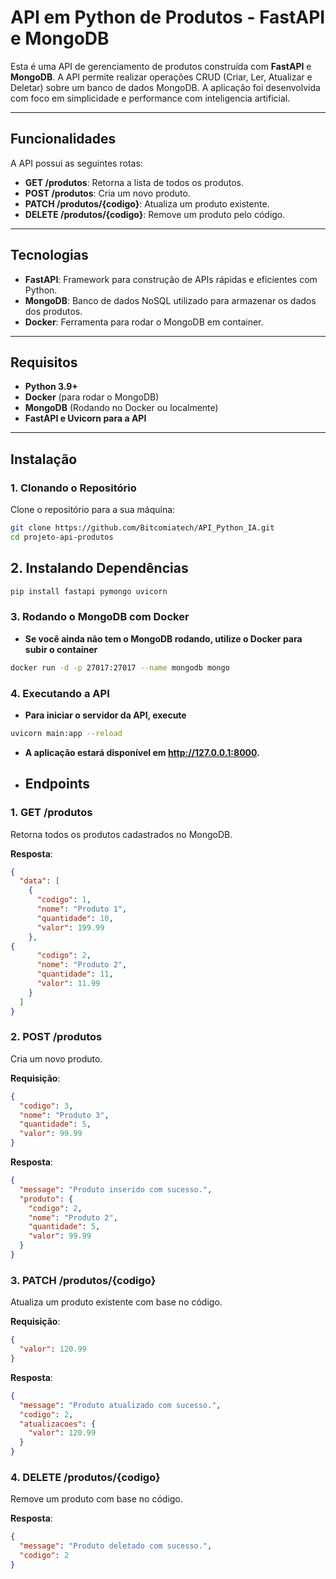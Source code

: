 # API em Python de Produtos - FastAPI e MongoDB

Esta é uma API de gerenciamento de produtos construída com **FastAPI** e **MongoDB**. A API permite realizar operações CRUD (Criar, Ler, Atualizar e Deletar) sobre um banco de dados MongoDB. A aplicação foi desenvolvida com foco em simplicidade e performance com inteligencia artificial.

---

## Funcionalidades

A API possui as seguintes rotas:

- **GET /produtos**: Retorna a lista de todos os produtos.
- **POST /produtos**: Cria um novo produto.
- **PATCH /produtos/{codigo}**: Atualiza um produto existente.
- **DELETE /produtos/{codigo}**: Remove um produto pelo código.

---

## Tecnologias

- **FastAPI**: Framework para construção de APIs rápidas e eficientes com Python.
- **MongoDB**: Banco de dados NoSQL utilizado para armazenar os dados dos produtos.
- **Docker**: Ferramenta para rodar o MongoDB em container.

---

## Requisitos

- **Python 3.9+**
- **Docker** (para rodar o MongoDB)
- **MongoDB** (Rodando no Docker ou localmente)
- **FastAPI e Uvicorn para a API**

---

## Instalação

### 1. Clonando o Repositório

Clone o repositório para a sua máquina:

```bash
git clone https://github.com/Bitcomiatech/API_Python_IA.git
cd projeto-api-produtos
```
## 2. Instalando Dependências
```bash
pip install fastapi pymongo uvicorn
```
### 3. Rodando o MongoDB com Docker
- **Se você ainda não tem o MongoDB rodando, utilize o Docker para subir o container**
```bash
docker run -d -p 27017:27017 --name mongodb mongo
```
### 4. Executando a API
- **Para iniciar o servidor da API, execute**
```bash
uvicorn main:app --reload
```
- **A aplicação estará disponível em http://127.0.0.1:8000.**

- ## Endpoints

### 1. **GET /produtos**

Retorna todos os produtos cadastrados no MongoDB.

**Resposta**:

```json
{
  "data": [
    {
      "codigo": 1,
      "nome": "Produto 1",
      "quantidade": 10,
      "valor": 199.99
    },
{
      "codigo": 2,
      "nome": "Produto 2",
      "quantidade": 11,
      "valor": 11.99
    }
  ]
}
```

### 2. **POST /produtos**

Cria um novo produto.

**Requisição**:

```json
{
  "codigo": 3,
  "nome": "Produto 3",
  "quantidade": 5,
  "valor": 99.99
}
```
**Resposta**:
```json
{
  "message": "Produto inserido com sucesso.",
  "produto": {
    "codigo": 2,
    "nome": "Produto 2",
    "quantidade": 5,
    "valor": 99.99
  }
}
```

### 3. **PATCH /produtos/{codigo}**

Atualiza um produto existente com base no código.

**Requisição**:

```json
{
  "valor": 120.99
}
```
**Resposta**:
```json
{
  "message": "Produto atualizado com sucesso.",
  "codigo": 2,
  "atualizacoes": {
    "valor": 120.99
  }
}
```

### 4. **DELETE /produtos/{codigo}**

Remove um produto com base no código.

**Resposta**:
```json
{
  "message": "Produto deletado com sucesso.",
  "codigo": 2
}
```
